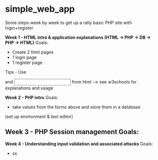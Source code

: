 # simple_web_app
Some steps week by week to get up a rally basic PHP site with login+register


**Week 1 - HTML intro & application explanations (HTML -> PHP -> DB -> PHP -> HTML)**
Goals:
- Create 2 html pages
- 1 login page
- 1 register page

Tips - Use <form> and <input> from html --> see w3schools for explanations and usage
  
  
**Week 2 - PHP intro**
Goals:
- take values from the forms above and store them in a database

(set up environment & text editor)


**Week 3 - PHP Session management**
Goals:
- 

**Week 4 - Understanding input validation and associated attacks**
Goals:
- ss
